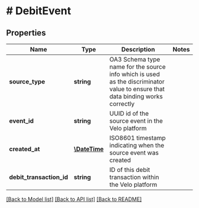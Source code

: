 # # DebitEvent

## Properties

Name | Type | Description | Notes
------------ | ------------- | ------------- | -------------
**source_type** | **string** | OA3 Schema type name for the source info which is used as the discriminator value to ensure that data binding works correctly |
**event_id** | **string** | UUID id of the source event in the Velo platform |
**created_at** | [**\DateTime**](\DateTime.md) | ISO8601 timestamp indicating when the source event was created |
**debit_transaction_id** | **string** | ID of this debit transaction within the Velo platform |

[[Back to Model list]](../../README.md#models) [[Back to API list]](../../README.md#endpoints) [[Back to README]](../../README.md)
